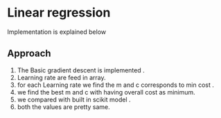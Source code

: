 # Linear regression
Implementation is explained below

## Approach
 1. The Basic gradient descent is implemented .
 2. Learning rate are feed in array.
 3. for each Learning rate we find the m and c corresponds to min cost .
 4. we find the best m and c with having overall cost as minimum.
 5. we compared with built in scikit model .
 6. both the values are pretty same.



